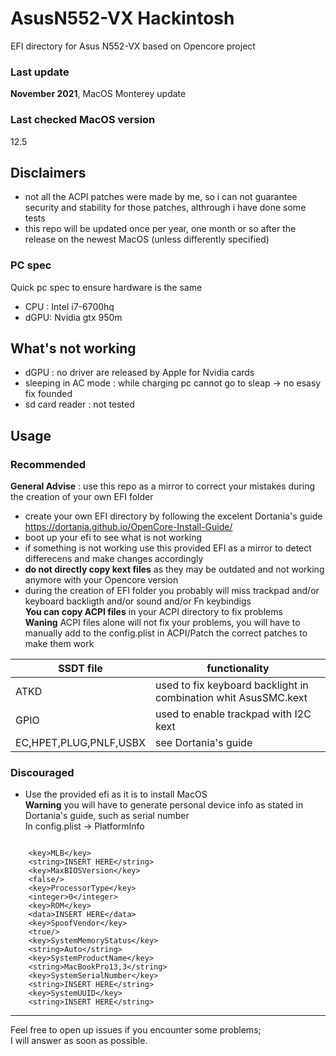 # AsusN552-VX Hackintosh
EFI directory for Asus N552-VX based on Opencore project
### Last update
**November 2021**, MacOS Monterey update
### Last checked MacOS version
12.5
## Disclaimers
- not all the ACPI patches were made by me, so i can not guarantee security and stability for those patches, althrough i have done some tests
- this repo will be updated once per year, one month or so after the release on the newest MacOS (unless differently specified)
### PC spec
Quick pc spec to ensure hardware is the same
- CPU : Intel i7-6700hq
- dGPU: Nvidia gtx 950m

## What's not working
- dGPU : no driver are released by Apple for Nvidia cards
- sleeping in AC mode : while charging pc cannot go to sleap -> no esasy fix founded
- sd card reader : not tested
## Usage
### Recommended
**General Advise** : use this repo as a mirror to correct your mistakes during the creation of your own EFI folder
- create your own EFI directory by following the excelent Dortania's guide\
 https://dortania.github.io/OpenCore-Install-Guide/
- boot up your efi to see what is not working
- if something is not working use this provided EFI as a mirror to detect differecens and make changes accordingly
- **do not directly copy kext files** as they may be outdated and not working anymore with your Opencore version 
- during the creation of EFI folder you probably will miss trackpad and/or keyboard backligth and/or sound and/or Fn keybindigs\
**You can copy ACPI files** in your ACPI directory to fix problems\
**Waning** ACPI files alone will not fix your problems, you will have to manually add to the config.plist in ACPI/Patch the correct patches to make them work

|SSDT file |functionality|
|----------|-------------|
|ATKD|used to fix keyboard backlight in combination whit AsusSMC.kext|
|GPIO|used to enable trackpad with I2C kext|
|EC,HPET,PLUG,PNLF,USBX|see Dortania's guide|
### Discouraged
- Use the provided efi as it is to install MacOS\
**Warning** you will have to generate personal device info as stated in Dortania's guide, such as serial number\
In config.plist -> PlatformInfo

```

	<key>MLB</key>
	<string>INSERT HERE</string>
	<key>MaxBIOSVersion</key>
	<false/>
	<key>ProcessorType</key>
	<integer>0</integer>
	<key>ROM</key>
	<data>INSERT HERE</data>
	<key>SpoofVendor</key>
	<true/>
	<key>SystemMemoryStatus</key>
	<string>Auto</string>
	<key>SystemProductName</key>
	<string>MacBookPro13,3</string>
	<key>SystemSerialNumber</key>
	<string>INSERT HERE</string>
	<key>SystemUUID</key>
	<string>INSERT HERE</string>
```
---
Feel free to open up issues if you encounter some problems;\
I will answer as soon as possible.
